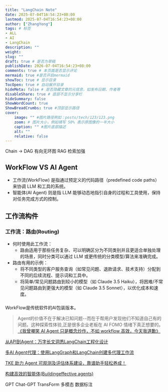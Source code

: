 ```yaml
---
title: "LangChain Note"
date: 2025-07-04T16:54:23+08:00
lastmod: 2025-07-04T16:54:23+08:00
author: ["ZhangYong"]
tags: # 标签
- ALL
- AI
- LangChain
description: ""
weight:
slug: ""
draft: true # 是否为草稿
publishDate: 2026-07-04T16:54:23+08:00
comments: true # 本页面是否显示评论
mermaid: true #是否开启mermaid
showToc: true # 显示目录
TocOpen: true # 自动展开目录
hideMeta: false # 是否隐藏文章的元信息，如发布日期、作者等
disableShare: true # 底部不显示分享栏
hideSummary: false
ShowWordCount: true
ShowBreadCrumbs: true #顶部显示路径
cover:
    image: "" #图片路径例如：posts/tech/123/123.png
    zoom: # 图片大小，例如填写 50% 表示原图像的一半大小
    caption: "" #图片底部描述
    alt: ""
    relative: false
---
```


Chain -> DAG 有向无环图
RAG 检索加强

## WorkFlow VS AI Agent

* 工作流(WorkFlow) 是指通过预定义的代码路径（predefined code paths）来协调 LLM 和工具的系统。
* 智能体(AI Agent) 则是指 LLM 能够动态地指引自身的过程和工具使用，保持对任务完成方式的控制。

## 工作流构件
### 工作流：路由(Routing) 
* 何时使用此工作流： 
  * 路由适用于那些任务复杂、可以明确区分为不同类别并且更适合单独处理的场景，同时分类可以通过 LLM 或更传统的分类模型/算法来准确完成。
* 路由有用的示例：
  * 将不同类型的客户服务查询（如常见问题、退款请求、技术支持）分配到不同的后续流程、提示词和工具中。
  * 将简单/常见问题路由到较小的模型（如 Claude 3.5 Haiku），将困难/不常见问题路由到更强大的模型（如 Claude 3.5 Sonnet），以优化成本和速度。

### 

WorkFlow是传统软件的AI包装版本。 
> Agent的价值不在于解决已知问题--而在于帮用户发现他们不知道自己有的问题。这种探索性体验,正是很多企业老板在 AI FOMO 情绪下真正想要的。       
> [《我曾嘲笑 AI Agent 只是概念炒作，不如 workflow 高效，今天我道歉》](https://x.com/topickai/status/1942203390001586186)

[从API到Agent：万字长文洞悉LangChain工程化设计](https://cloud.tencent.com/developer/article/2397398?policyId=1004)

[多AI Agent代理：使用LangGraph和LangChain创建多代理工作流](https://cloud.tencent.com/developer/article/2425298?policyId=1004)

[TKE 助力 Agent 可观测及评估体系建设，靠谱助手轻松养成！](https://cloud.tencent.com/developer/article/2425298?policyId=1004)

[构建高效的智能体(Buildingeffective agents)](https://hulz.life/post/20241220204806.html)


GPT Chat-GPT TransForm 多模态 数据标注 
